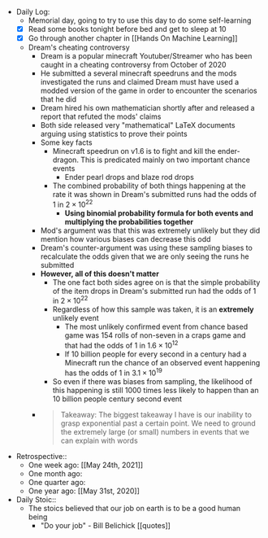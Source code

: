 - Daily Log:
  - Memorial day, going to try to use this day to do some self-learning
  - [x] Read some books tonight before bed and get to sleep at 10
  - [x] Go through another chapter in [[Hands On Machine Learning]]
  - Dream's cheating controversy
    - Dream is a popular minecraft Youtuber/Streamer who has been caught in a cheating controversy from October of 2020
    - He submitted a several minecraft speedruns and the mods investigated the runs and claimed Dream must have used a modded version of the game in order to encounter the scenarios that he did
    - Dream hired his own mathematician shortly after and released a report that refuted the mods' claims
    - Both side released very "mathematical" LaTeX documents arguing using statistics to prove their points
    - Some key facts
      - Minecraft speedrun on v1.6 is to fight and kill the ender-dragon. This is predicated mainly on two important chance events
        - Ender pearl drops and blaze rod drops
      - The combined probability of both things happening at the rate it was shown in Dream's submitted runs had the odds of $1 \text{ in } 2\times10^{22}$
        - __Using binomial probability formula for both events and multiplying the probabilities together__
    - Mod's argument was that this was extremely unlikely but they did mention how various biases can decrease this odd
    - Dream's counter-argument was using these sampling biases to recalculate the odds given that we are only seeing the runs he submitted
    - **However, all of this doesn't matter**
      - The one fact both sides agree on is that the simple probability of the item drops in Dream's submitted run had the odds of $1 \text{ in } 2\times10^{22}$
      - Regardless of how this sample was taken, it is an __extremely__ unlikely event
        - The most unlikely confirmed event from chance based game was 154 rolls of non-seven in a craps game and that had the odds of $1 \text{ in } 1.6 \times 10^{12}$
        - If 10 billion people for every second in a century had a Minecraft run the chance of an observed event happening  has the odds of $1 \text{ in } 3.1 \times 10^{19}$
      - So even if there was biases from sampling, the likelihood of this happening is still 1000 times less likely to happen than an 10 billion people century second event
    - > Takeaway: The biggest takeaway I have is our inability to grasp exponential past a certain point. We need to ground the extremely large (or small) numbers in events that we can explain with words
- Retrospective::
  - One week ago: [[May 24th, 2021]]
  - One month ago:
  - One quarter ago:
  - One year ago: [[May 31st, 2020]]
- Daily Stoic::
  - The stoics believed that our job on earth is to be a good human being
    - "Do your job" - Bill Belichick [[quotes]]
